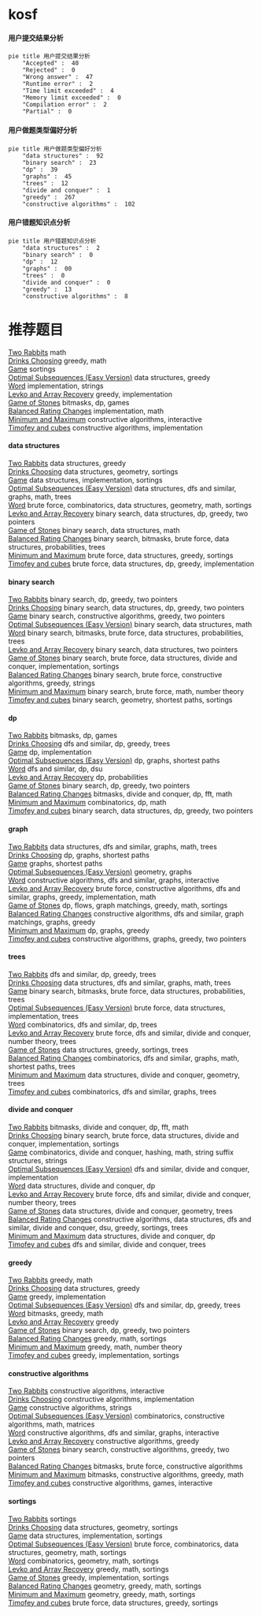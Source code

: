 # kosf
<!-- tabs:start -->
#### **用户提交结果分析**

```mermaid
pie title 用户提交结果分析
    "Accepted" :  40
    "Rejected" :  0
    "Wrong answer" :  47
    "Runtime error" :  2
    "Time limit exceeded" :  4
    "Memory limit exceeded" :  0
    "Compilation error" :  2
    "Partial" :  0
```
#### **用户做题类型偏好分析**

```mermaid
pie title 用户做题类型偏好分析
    "data structures" :  92
    "binary search" :  23
    "dp" :  39
    "graphs" :  45
    "trees" :  12
    "divide and conquer" :  1
    "greedy" :  267
    "constructive algorithms" :  102
```
#### **用户错题知识点分析**

```mermaid
pie title 用户错题知识点分析
    "data structures" :  2
    "binary search" :  0
    "dp" :  12
    "graphs" :  00
    "trees" :  0
    "divide and conquer" :  0
    "greedy" :  13
    "constructive algorithms" :  8
```
<!-- tabs:end -->
# 推荐题目
[Two Rabbits](http://codeforces.com/problemset/problem/1304/A)		math		  
[Drinks Choosing](http://codeforces.com/problemset/problem/1195/A)		greedy,
                        math		  
[Game](http://codeforces.com/problemset/problem/984/A)		sortings		  
[Optimal Subsequences (Easy Version)](https://codeforces.com/contest/1261/problem/B1)		data structures,
                        greedy		  
[Word](http://codeforces.com/problemset/problem/59/A)		implementation,
                        strings		  
[Levko and Array Recovery](http://codeforces.com/problemset/problem/360/A)		greedy,
                        implementation		  
[Game of Stones](http://codeforces.com/problemset/problem/768/E)		bitmasks,
                        dp,
                        games		  
[Balanced Rating Changes](http://codeforces.com/problemset/problem/1237/A)		implementation,
                        math		  
[Minimum and Maximum](http://codeforces.com/problemset/problem/730/B)		constructive algorithms,
                        interactive		  
[Timofey and cubes](http://codeforces.com/problemset/problem/764/B)		constructive algorithms,
                        implementation		  
<!-- tabs:start -->
#### **data structures**
[Two Rabbits](https://codeforces.com/contest/1261/problem/B1)		data structures,
                        greedy		  
[Drinks Choosing](http://codeforces.com/problemset/problem/1388/E)		data structures,
                        geometry,
                        sortings		  
[Game](http://codeforces.com/problemset/problem/1154/E)		data structures,
                        implementation,
                        sortings		  
[Optimal Subsequences (Easy Version)](http://codeforces.com/problemset/problem/593/D)		data structures,
                        dfs and similar,
                        graphs,
                        math,
                        trees		  
[Word](http://codeforces.com/problemset/problem/552/D)		brute force,
                        combinatorics,
                        data structures,
                        geometry,
                        math,
                        sortings		  
[Levko and Array Recovery](http://codeforces.com/problemset/problem/1492/C)		binary search,
                        data structures,
                        dp,
                        greedy,
                        two pointers		  
[Game of Stones](http://codeforces.com/problemset/problem/1490/G)		binary search,
                        data structures,
                        math		  
[Balanced Rating Changes](http://codeforces.com/problemset/problem/1479/D)		binary search,
                        bitmasks,
                        brute force,
                        data structures,
                        probabilities,
                        trees		  
[Minimum and Maximum](http://codeforces.com/problemset/problem/1497/A)		brute force,
                        data structures,
                        greedy,
                        sortings		  
[Timofey and cubes](http://codeforces.com/problemset/problem/1491/C)		brute force,
                        data structures,
                        dp,
                        greedy,
                        implementation		  
#### **binary search**
[Two Rabbits](http://codeforces.com/problemset/problem/734/C)		binary search,
                        dp,
                        greedy,
                        two pointers		  
[Drinks Choosing](http://codeforces.com/problemset/problem/1492/C)		binary search,
                        data structures,
                        dp,
                        greedy,
                        two pointers		  
[Game](http://codeforces.com/problemset/problem/1463/D)		binary search,
                        constructive algorithms,
                        greedy,
                        two pointers		  
[Optimal Subsequences (Easy Version)](http://codeforces.com/problemset/problem/1490/G)		binary search,
                        data structures,
                        math		  
[Word](http://codeforces.com/problemset/problem/1479/D)		binary search,
                        bitmasks,
                        brute force,
                        data structures,
                        probabilities,
                        trees		  
[Levko and Array Recovery](http://codeforces.com/problemset/problem/1436/E)		binary search,
                        data structures,
                        two pointers		  
[Game of Stones](http://codeforces.com/problemset/problem/1461/D)		binary search,
                        brute force,
                        data structures,
                        divide and conquer,
                        implementation,
                        sortings		  
[Balanced Rating Changes](http://codeforces.com/problemset/problem/1493/C)		binary search,
                        brute force,
                        constructive algorithms,
                        greedy,
                        strings		  
[Minimum and Maximum](http://codeforces.com/problemset/problem/1487/D)		binary search,
                        brute force,
                        math,
                        number theory		  
[Timofey and cubes](http://codeforces.com/problemset/problem/1486/B)		binary search,
                        geometry,
                        shortest paths,
                        sortings		  
#### **dp**
[Two Rabbits](http://codeforces.com/problemset/problem/768/E)		bitmasks,
                        dp,
                        games		  
[Drinks Choosing](http://codeforces.com/problemset/problem/238/C)		dfs and similar,
                        dp,
                        greedy,
                        trees		  
[Game](https://codeforces.com/contest/1314/problem/B)		dp,
                        implementation		  
[Optimal Subsequences (Easy Version)](http://codeforces.com/problemset/problem/295/B)		dp,
                        graphs,
                        shortest paths		  
[Word](http://codeforces.com/problemset/problem/741/B)		dfs and similar,
                        dp,
                        dsu		  
[Levko and Array Recovery](http://codeforces.com/problemset/problem/398/B)		dp,
                        probabilities		  
[Game of Stones](http://codeforces.com/problemset/problem/734/C)		binary search,
                        dp,
                        greedy,
                        two pointers		  
[Balanced Rating Changes](http://codeforces.com/problemset/problem/914/G)		bitmasks,
                        divide and conquer,
                        dp,
                        fft,
                        math		  
[Minimum and Maximum](http://codeforces.com/problemset/problem/1239/A)		combinatorics,
                        dp,
                        math		  
[Timofey and cubes](http://codeforces.com/problemset/problem/1492/C)		binary search,
                        data structures,
                        dp,
                        greedy,
                        two pointers		  
#### **graph**
[Two Rabbits](http://codeforces.com/problemset/problem/593/D)		data structures,
                        dfs and similar,
                        graphs,
                        math,
                        trees		  
[Drinks Choosing](http://codeforces.com/problemset/problem/295/B)		dp,
                        graphs,
                        shortest paths		  
[Game](http://codeforces.com/problemset/problem/20/C)		graphs,
                        shortest paths		  
[Optimal Subsequences (Easy Version)](http://codeforces.com/problemset/problem/933/C)		geometry,
                        graphs		  
[Word](http://codeforces.com/problemset/problem/811/D)		constructive algorithms,
                        dfs and similar,
                        graphs,
                        interactive		  
[Levko and Array Recovery](http://codeforces.com/problemset/problem/1487/C)		brute force,
                        constructive algorithms,
                        dfs and similar,
                        graphs,
                        greedy,
                        implementation,
                        math		  
[Game of Stones](http://codeforces.com/problemset/problem/1437/C)		dp,
                        flows,
                        graph matchings,
                        greedy,
                        math,
                        sortings		  
[Balanced Rating Changes](http://codeforces.com/problemset/problem/1470/D)		constructive algorithms,
                        dfs and similar,
                        graph matchings,
                        graphs,
                        greedy		  
[Minimum and Maximum](http://codeforces.com/problemset/problem/1476/C)		dp,
                        graphs,
                        greedy		  
[Timofey and cubes](http://codeforces.com/problemset/problem/1304/D)		constructive algorithms,
                        graphs,
                        greedy,
                        two pointers		  
#### **trees**
[Two Rabbits](http://codeforces.com/problemset/problem/238/C)		dfs and similar,
                        dp,
                        greedy,
                        trees		  
[Drinks Choosing](http://codeforces.com/problemset/problem/593/D)		data structures,
                        dfs and similar,
                        graphs,
                        math,
                        trees		  
[Game](http://codeforces.com/problemset/problem/1479/D)		binary search,
                        bitmasks,
                        brute force,
                        data structures,
                        probabilities,
                        trees		  
[Optimal Subsequences (Easy Version)](http://codeforces.com/problemset/problem/1511/C)		brute force,
                        data structures,
                        implementation,
                        trees		  
[Word](http://codeforces.com/problemset/problem/1499/F)		combinatorics,
                        dfs and similar,
                        dp,
                        trees		  
[Levko and Array Recovery](http://codeforces.com/problemset/problem/1491/E)		brute force,
                        dfs and similar,
                        divide and conquer,
                        number theory,
                        trees		  
[Game of Stones](http://codeforces.com/problemset/problem/1466/D)		data structures,
                        greedy,
                        sortings,
                        trees		  
[Balanced Rating Changes](http://codeforces.com/problemset/problem/1495/D)		combinatorics,
                        dfs and similar,
                        graphs,
                        math,
                        shortest paths,
                        trees		  
[Minimum and Maximum](http://codeforces.com/problemset/problem/1303/G)		data structures,
                        divide and conquer,
                        geometry,
                        trees		  
[Timofey and cubes](http://codeforces.com/problemset/problem/1454/E)		combinatorics,
                        dfs and similar,
                        graphs,
                        trees		  
#### **divide and conquer**
[Two Rabbits](http://codeforces.com/problemset/problem/914/G)		bitmasks,
                        divide and conquer,
                        dp,
                        fft,
                        math		  
[Drinks Choosing](http://codeforces.com/problemset/problem/1461/D)		binary search,
                        brute force,
                        data structures,
                        divide and conquer,
                        implementation,
                        sortings		  
[Game](http://codeforces.com/problemset/problem/1466/G)		combinatorics,
                        divide and conquer,
                        hashing,
                        math,
                        string suffix structures,
                        strings		  
[Optimal Subsequences (Easy Version)](http://codeforces.com/problemset/problem/1490/D)		dfs and similar,
                        divide and conquer,
                        implementation		  
[Word](https://codeforces.com/contest/1483/problem/C)		data structures,
                        divide and conquer,
                        dp		  
[Levko and Array Recovery](http://codeforces.com/problemset/problem/1491/E)		brute force,
                        dfs and similar,
                        divide and conquer,
                        number theory,
                        trees		  
[Game of Stones](http://codeforces.com/problemset/problem/1303/G)		data structures,
                        divide and conquer,
                        geometry,
                        trees		  
[Balanced Rating Changes](http://codeforces.com/problemset/problem/1494/D)		constructive algorithms,
                        data structures,
                        dfs and similar,
                        divide and conquer,
                        dsu,
                        greedy,
                        sortings,
                        trees		  
[Minimum and Maximum](http://codeforces.com/problemset/problem/1482/E)		data structures,
                        divide and conquer,
                        dp		  
[Timofey and cubes](http://codeforces.com/problemset/problem/566/C)		dfs and similar,
                        divide and conquer,
                        trees		  
#### **greedy**
[Two Rabbits](http://codeforces.com/problemset/problem/1195/A)		greedy,
                        math		  
[Drinks Choosing](https://codeforces.com/contest/1261/problem/B1)		data structures,
                        greedy		  
[Game](http://codeforces.com/problemset/problem/360/A)		greedy,
                        implementation		  
[Optimal Subsequences (Easy Version)](http://codeforces.com/problemset/problem/238/C)		dfs and similar,
                        dp,
                        greedy,
                        trees		  
[Word](http://codeforces.com/problemset/problem/916/B)		bitmasks,
                        greedy,
                        math		  
[Levko and Array Recovery](http://codeforces.com/problemset/problem/316/A1)		greedy		  
[Game of Stones](http://codeforces.com/problemset/problem/734/C)		binary search,
                        dp,
                        greedy,
                        two pointers		  
[Balanced Rating Changes](http://codeforces.com/problemset/problem/1417/B)		greedy,
                        math,
                        sortings		  
[Minimum and Maximum](http://codeforces.com/problemset/problem/1051/B)		greedy,
                        math,
                        number theory		  
[Timofey and cubes](http://codeforces.com/problemset/problem/1300/B)		greedy,
                        implementation,
                        sortings		  
#### **constructive algorithms**
[Two Rabbits](http://codeforces.com/problemset/problem/730/B)		constructive algorithms,
                        interactive		  
[Drinks Choosing](http://codeforces.com/problemset/problem/764/B)		constructive algorithms,
                        implementation		  
[Game](http://codeforces.com/problemset/problem/1012/D)		constructive algorithms,
                        strings		  
[Optimal Subsequences (Easy Version)](http://codeforces.com/problemset/problem/1332/E)		combinatorics,
                        constructive algorithms,
                        math,
                        matrices		  
[Word](http://codeforces.com/problemset/problem/811/D)		constructive algorithms,
                        dfs and similar,
                        graphs,
                        interactive		  
[Levko and Array Recovery](http://codeforces.com/problemset/problem/1493/A)		constructive algorithms,
                        greedy		  
[Game of Stones](http://codeforces.com/problemset/problem/1463/D)		binary search,
                        constructive algorithms,
                        greedy,
                        two pointers		  
[Balanced Rating Changes](https://codeforces.com/contest/1456/problem/B)		bitmasks,
                        brute force,
                        constructive algorithms		  
[Minimum and Maximum](http://codeforces.com/problemset/problem/1492/D)		bitmasks,
                        constructive algorithms,
                        greedy,
                        math		  
[Timofey and cubes](https://codeforces.com/contest/1504/problem/D)		constructive algorithms,
                        games,
                        interactive		  
#### **sortings**
[Two Rabbits](http://codeforces.com/problemset/problem/984/A)		sortings		  
[Drinks Choosing](http://codeforces.com/problemset/problem/1388/E)		data structures,
                        geometry,
                        sortings		  
[Game](http://codeforces.com/problemset/problem/1154/E)		data structures,
                        implementation,
                        sortings		  
[Optimal Subsequences (Easy Version)](http://codeforces.com/problemset/problem/552/D)		brute force,
                        combinatorics,
                        data structures,
                        geometry,
                        math,
                        sortings		  
[Word](http://codeforces.com/problemset/problem/1284/E)		combinatorics,
                        geometry,
                        math,
                        sortings		  
[Levko and Array Recovery](http://codeforces.com/problemset/problem/1417/B)		greedy,
                        math,
                        sortings		  
[Game of Stones](http://codeforces.com/problemset/problem/1300/B)		greedy,
                        implementation,
                        sortings		  
[Balanced Rating Changes](https://codeforces.com/contest/1496/problem/C)		geometry,
                        greedy,
                        math,
                        sortings		  
[Minimum and Maximum](http://codeforces.com/problemset/problem/1495/A)		geometry,
                        greedy,
                        math,
                        sortings		  
[Timofey and cubes](http://codeforces.com/problemset/problem/1497/A)		brute force,
                        data structures,
                        greedy,
                        sortings		  
<!-- tabs:end -->
